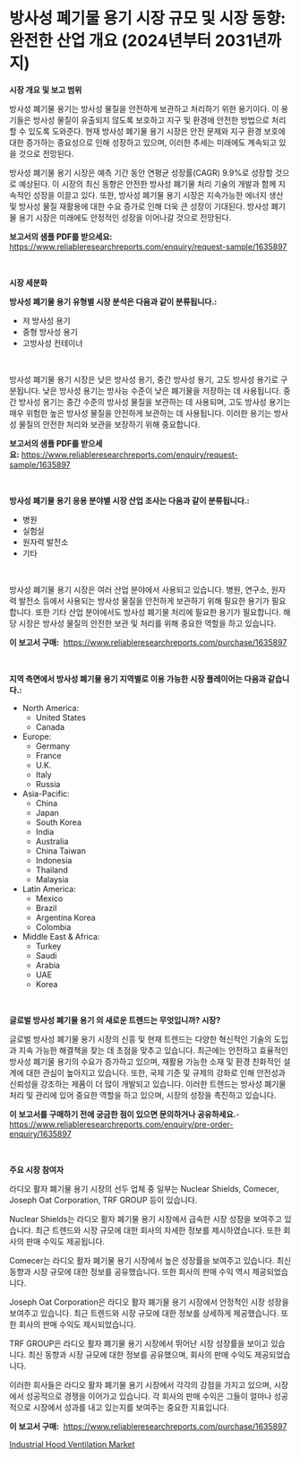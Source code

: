 <p><h1>방사성 폐기물 용기 시장 규모 및 시장 동향: 완전한 산업 개요 (2024년부터 2031년까지)</h1></p><p><strong>시장 개요 및 보고 범위</strong></p>
<p><p>방사성 폐기물 용기는 방사성 물질을 안전하게 보관하고 처리하기 위한 용기이다. 이 용기들은 방사성 물질이 유출되지 않도록 보호하고 지구 및 환경에 안전한 방법으로 처리할 수 있도록 도와준다. 현재 방사성 폐기물 용기 시장은 안전 문제와 지구 환경 보호에 대한 증가하는 중요성으로 인해 성장하고 있으며, 이러한 추세는 미래에도 계속되고 있을 것으로 전망된다. </p><p>방사성 폐기물 용기 시장은 예측 기간 동안 연평균 성장률(CAGR) 9.9%로 성장할 것으로 예상된다. 이 시장의 최신 동향은 안전한 방사성 폐기물 처리 기술의 개발과 함께 지속적인 성장을 이끌고 있다. 또한, 방사성 폐기물 용기 시장은 지속가능한 에너지 생산 및 방사성 물질 재활용에 대한 수요 증가로 인해 더욱 큰 성장이 기대된다. 방사성 폐기물 용기 시장은 미래에도 안정적인 성장을 이어나갈 것으로 전망된다.</p></p>
<p><strong>보고서의 샘플 PDF를 받으세요:</strong> <a href="https://www.reliableresearchreports.com/enquiry/request-sample/1635897">https://www.reliableresearchreports.com/enquiry/request-sample/1635897</a></p>
<p>&nbsp;</p>
<p><strong>시장 세분화</strong></p>
<p><strong>방사성 폐기물 용기 유형별 시장 분석은 다음과 같이 분류됩니다.:</strong></p>
<p><ul><li>저 방사성 용기</li><li>중형 방사성 용기</li><li>고방사성 컨테이너</li></ul></p>
<p>&nbsp;</p>
<p><p>방사성 폐기물 용기 시장은 낮은 방사성 용기, 중간 방사성 용기, 고도 방사성 용기로 구분됩니다. 낮은 방사성 용기는 방사능 수준이 낮은 폐기물을 저장하는 데 사용됩니다. 중간 방사성 용기는 중간 수준의 방사성 물질을 보관하는 데 사용되며, 고도 방사성 용기는 매우 위험한 높은 방사성 물질을 안전하게 보관하는 데 사용됩니다. 이러한 용기는 방사성 물질의 안전한 처리와 보관을 보장하기 위해 중요합니다.</p></p>
<p><strong>보고서의 샘플 PDF를 받으세요:</strong>&nbsp;<a href="https://www.reliableresearchreports.com/enquiry/request-sample/1635897">https://www.reliableresearchreports.com/enquiry/request-sample/1635897</a></p>
<p>&nbsp;</p>
<p><strong> 방사성 폐기물 용기 응용 분야별 시장 산업 조사는 다음과 같이 분류됩니다.:</strong></p>
<p><ul><li>병원</li><li>실험실</li><li>원자력 발전소</li><li>기타</li></ul></p>
<p>&nbsp;</p>
<p><p>방사성 폐기물 용기 시장은 여러 산업 분야에서 사용되고 있습니다. 병원, 연구소, 원자력 발전소 등에서 사용되는 방사성 물질을 안전하게 보관하기 위해 필요한 용기가 필요합니다. 또한 기타 산업 분야에서도 방사성 폐기물 처리에 필요한 용기가 필요합니다. 해당 시장은 방사성 물질의 안전한 보관 및 처리를 위해 중요한 역할을 하고 있습니다.</p></p>
<p><strong>이 보고서 구매:</strong>&nbsp; <a href="https://www.reliableresearchreports.com/purchase/1635897">https://www.reliableresearchreports.com/purchase/1635897</a></p>
<p>&nbsp;</p>
<p><strong>지역 측면에서 방사성 폐기물 용기 지역별로 이용 가능한 시장 플레이어는 다음과 같습니다.:</strong></p>
<p><ul>
    <li>
        North America:
        <ul>
            <li>United States</li>
            <li>Canada</li>
        </ul>
    </li>
    <li>
        Europe:
        <ul>
            <li>Germany</li>
            <li>France</li>
            <li>U.K.</li>
            <li>Italy</li>
            <li>Russia</li>
        </ul>
    </li>
    <li>
        Asia-Pacific:
        <ul>
            <li>China</li>
            <li>Japan</li>
            <li>South Korea</li>
            <li>India</li>
            <li>Australia</li>
            <li>China Taiwan</li>
            <li>Indonesia</li>
            <li>Thailand</li>
            <li>Malaysia</li>
        </ul>
    </li>
    <li>
        Latin America:
        <ul>
            <li>Mexico</li>
            <li>Brazil</li>
            <li>Argentina Korea</li>
            <li>Colombia</li>
        </ul>
    </li>
    <li>
        Middle East & Africa:
        <ul>
            <li>Turkey</li>
            <li>Saudi</li>
            <li>Arabia</li>
            <li>UAE</li>
            <li>Korea</li>
        </ul>
    </li>
    </ul></p>
<p>&nbsp;</p>
<p><strong>글로벌 방사성 폐기물 용기 의 새로운 트렌드는 무엇입니까? 시장?</strong></p>
<p><p>글로벌 방사성 폐기물 용기 시장의 신흥 및 현재 트렌드는 다양한 혁신적인 기술의 도입과 지속 가능한 해결책을 찾는 데 초점을 맞추고 있습니다. 최근에는 안전하고 효율적인 방사성 폐기물 용기의 수요가 증가하고 있으며, 재활용 가능한 소재 및 환경 친화적인 설계에 대한 관심이 높아지고 있습니다. 또한, 국제 기준 및 규제의 강화로 인해 안전성과 신뢰성을 강조하는 제품이 더 많이 개발되고 있습니다. 이러한 트렌드는 방사성 폐기물 처리 및 관리에 있어 중요한 역할을 하고 있으며, 시장의 성장을 촉진하고 있습니다.</p></p>
<p><strong>이 보고서를 구매하기 전에 궁금한 점이 있으면 문의하거나 공유하세요.</strong>- <a href="https://www.reliableresearchreports.com/enquiry/pre-order-enquiry/1635897">https://www.reliableresearchreports.com/enquiry/pre-order-enquiry/1635897</a></p>
<p>&nbsp;</p>
<p><strong>주요 시장 참여자</strong></p>
<p><p>라디오 활자 폐기물 용기 시장의 선두 업체 중 일부는 Nuclear Shields, Comecer, Joseph Oat Corporation, TRF GROUP 등이 있습니다.</p><p>Nuclear Shields는 라디오 활자 폐기물 용기 시장에서 급속한 시장 성장을 보여주고 있습니다. 최근 트렌드와 시장 규모에 대한 회사의 자세한 정보를 제시하였습니다. 또한 회사의 판매 수익도 제공됩니다.</p><p>Comecer는 라디오 활자 폐기물 용기 시장에서 높은 성장률을 보여주고 있습니다. 최신 동향과 시장 규모에 대한 정보를 공유했습니다. 또한 회사의 판매 수익 역시 제공되었습니다.</p><p>Joseph Oat Corporation은 라디오 활자 폐기물 용기 시장에서 안정적인 시장 성장을 보여주고 있습니다. 최근 트렌드와 시장 규모에 대한 정보를 상세하게 제공했습니다. 또한 회사의 판매 수익도 제시되었습니다.</p><p>TRF GROUP은 라디오 활자 폐기물 용기 시장에서 뛰어난 시장 성장률을 보이고 있습니다. 최신 동향과 시장 규모에 대한 정보를 공유했으며, 회사의 판매 수익도 제공되었습니다.</p><p>이러한 회사들은 라디오 활자 폐기물 용기 시장에서 각각의 강점을 가지고 있으며, 시장에서 성공적으로 경쟁을 이어가고 있습니다. 각 회사의 판매 수익은 그들이 얼마나 성공적으로 시장에서 성과를 내고 있는지를 보여주는 중요한 지표입니다.</p></p>
<p><strong>이 보고서 구매:</strong>&nbsp;&nbsp;<a href="https://www.reliableresearchreports.com/purchase/1635897">https://www.reliableresearchreports.com/purchase/1635897</a></p>
<p><p><a href="https://view.publitas.com/reportprime-1/industrial-hood-ventilation-market-with-the-goal-of-estimating-the-market-size-and-future-growth-potential-of-various-market-segments-based-on-component-applications-end-user-and-region/">Industrial Hood Ventilation Market</a></p></p>
